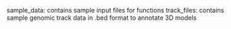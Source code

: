 sample_data: contains sample input files for functions
track_files: contains sample genomic track data in .bed format to annotate 3D models
